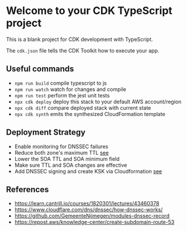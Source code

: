 # Welcome to your CDK TypeScript project

This is a blank project for CDK development with TypeScript.

The `cdk.json` file tells the CDK Toolkit how to execute your app.

## Useful commands

* `npm run build`   compile typescript to js
* `npm run watch`   watch for changes and compile
* `npm run test`    perform the jest unit tests
* `npx cdk deploy`  deploy this stack to your default AWS account/region
* `npx cdk diff`    compare deployed stack with current state
* `npx cdk synth`   emits the synthesized CloudFormation template

## Deployment Strategy

* Enable monitoring for DNSSEC failures
* Reduce both zone's maximum TTL [see](https://docs.aws.amazon.com/Route53/latest/DeveloperGuide/dns-configuring-dnssec-enable-signing.html#dns-configuring-dnssec-enable-signing-step-1)
* Lower the SOA TTL and SOA minimum field
* Make sure TTL and SOA changes are effective
* Add DNSSEC signing and create KSK via Cloudformation [see](https://docs.aws.amazon.com/Route53/latest/DeveloperGuide/dns-configuring-dnssec-enable-signing.html#dns-configuring-dnssec-enable)


## References

* <https://learn.cantrill.io/courses/1820301/lectures/43460378>
* <https://www.cloudflare.com/dns/dnssec/how-dnssec-works/>
* <https://github.com/GemeenteNijmegen/modules-dnssec-record>
* <https://repost.aws/knowledge-center/create-subdomain-route-53>

